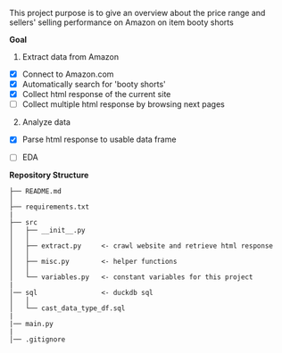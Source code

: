 This project purpose is to give an overview about the price range and sellers' selling performance on Amazon on item booty shorts

**Goal**
1. Extract data from Amazon  
- [x] Connect to Amazon.com
- [x] Automatically search for 'booty shorts'
- [x] Collect html response of the current site
- [ ] Collect multiple html response by browsing next pages
2. Analyze data
- [x] Parse html response to usable data frame
- [ ] EDA
      

**Repository Structure**
```
├── README.md          
│
├── requirements.txt   
|
├── src                
│   ├── __init__.py    
│   │
│   ├── extract.py     <- crawl website and retrieve html response
│   │
│   ├── misc.py        <- helper functions
│   │
│   └── variables.py   <- constant variables for this project
|
│── sql                <- duckdb sql
│   │
│   └── cast_data_type_df.sql         
|
|── main.py           
|
│── .gitignore         
```
